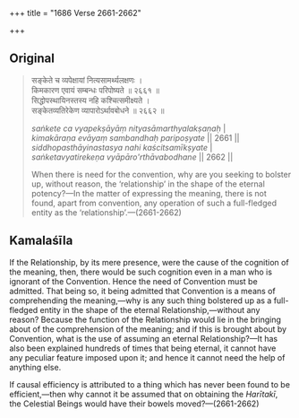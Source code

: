 +++
title = "1686 Verse 2661-2662"

+++
## Original 
>
> सङ्केते च व्यपेक्षायां नित्यसामर्थ्यलक्षणः ।  
> किमकारण एवायं सम्बन्धः परिपोष्यते ॥ २६६१ ॥  
> सिद्धोपस्थायिनस्तस्य नहि कश्चित्समीक्ष्यते ।  
> सङ्केतव्यतिरेकेण व्यापारोऽर्थावबोधने ॥ २६६२ ॥ 
>
> *saṅkete ca vyapekṣāyāṃ nityasāmarthyalakṣaṇaḥ* \|  
> *kimakāraṇa evāyaṃ sambandhaḥ paripoṣyate* \|\| 2661 \|\|  
> *siddhopasthāyinastasya nahi kaścitsamīkṣyate* \|  
> *saṅketavyatirekeṇa vyāpāro'rthāvabodhane* \|\| 2662 \|\| 
>
> When there is need for the convention, why are you seeking to bolster up, without reason, the ‘relationship’ in the shape of the eternal potency?—In the matter of expressing the meaning, there is not found, apart from convention, any operation of such a full-fledged entity as the ‘relationship’.—(2661-2662)



## Kamalaśīla

If the Relationship, by its mere presence, were the cause of the cognition of the meaning, then, there would be such cognition even in a man who is ignorant of the Convention. Hence the need of Convention must be admitted. That being so, it being admitted that Convention is a means of comprehending the meaning,—why is any such thing bolstered up as a full-fledged entity in the shape of the eternal Relationship,—without any reason? Because the function of the Relationship would lie in the bringing about of the comprehension of the meaning; and if this is brought about by Convention, what is the use of assuming an eternal Relationship?—It has also been explained hundreds of times that being eternal, it cannot have any peculiar feature imposed upon it; and hence it cannot need the help of anything else.

If causal efficiency is attributed to a thing which has never been found to be efficient,—then why cannot it be assumed that on obtaining the *Harītakī*, the Celestial Beings would have their bowels moved?—(2661-2662)


